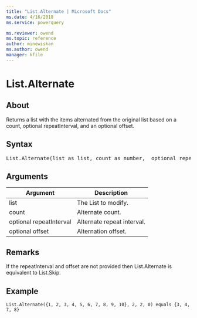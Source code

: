 ```yaml
---
title: "List.Alternate | Microsoft Docs"
ms.date: 4/16/2018
ms.service: powerquery

ms.reviewer: owend
ms.topic: reference
author: minewiskan
ms.author: owend
manager: kfile
---
```

# List.Alternate

  
## About  
Returns a list with the items alternated from the original list based on a count, optional repeatInterval, and an optional offset.  
  
## Syntax

<pre>
List.Alternate(list as list, count as number,  optional repeatInterval as nullable number,  optional offset as nullable number) as list  
</pre>
  
## Arguments  
  
|Argument|Description|  
|------------|---------------|  
|list|The List to modify.|  
|count|Alternate count.|  
|optional repeatInterval|Alternate repeat interval.|  
|optional offset|Alternation offset.|  
  
## <a name="__toc360789215"></a>Remarks  
If the repeatInterval and offset are not provided then List.Alternate is equivalent to List.Skip.  
  
## Example  
  
```powerquery-m
List.Alternate({1, 2, 3, 4, 5, 6, 7, 8, 9, 10}, 2, 2, 0) equals {3, 4, 7, 8}  
```  
